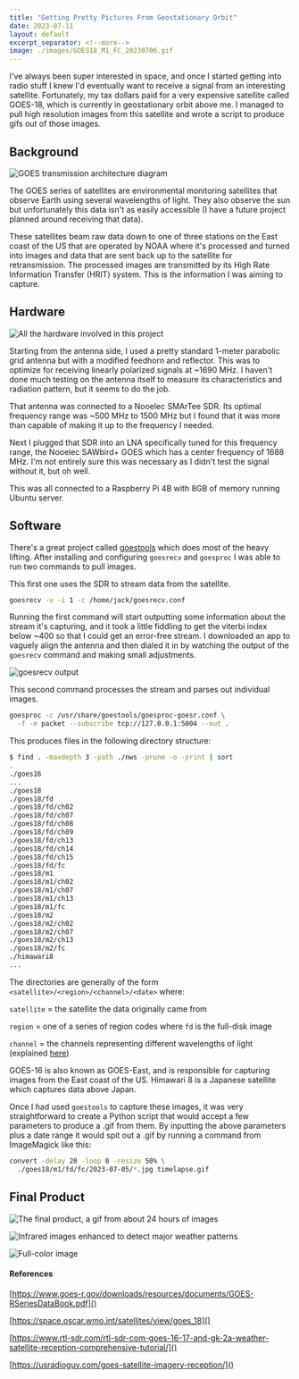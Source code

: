 ```yaml
---
title: "Getting Pretty Pictures From Geostationary Orbit"
date: 2023-07-11
layout: default
excerpt_separator: <!--more-->
image: ./images/GOES18_M1_FC_20230706.gif
---
```


I've always been super interested in space, and once I started getting into radio stuff I knew I'd eventually want to receive a signal from an interesting satellite. Fortunately, my tax dollars paid for a very expensive satellite called GOES-18, which is currently in geostationary orbit above me. I managed to pull high resolution images from this satellite and wrote a script to produce gifs out of those images.

<!--more-->

## Background



![GOES transmission architecture diagram](../../../../../images/Screenshot%202023-07-11%20063449.png)

The GOES series of satellites are environmental monitoring satellites that observe Earth using several wavelengths of light. They also observe the sun but unfortunately this data isn't as easily accessible (I have a future project planned around receiving that data). 

These satellites beam raw data down to one of three stations on the East coast of the US that are operated by NOAA where it's processed and turned into images and data that are sent back up to the satellite for retransmission. The processed images are transmitted by its High Rate Information Transfer (HRIT) system. This is the information I was aiming to capture.



## Hardware



![All the hardware involved in this project](../../../../../images/PXL_20230625_041218617.jpg)

Starting from the antenna side, I used a pretty standard 1-meter parabolic grid antenna but with a modified feedhorn and reflector. This was to optimize for receiving linearly polarized signals at \~1690 MHz. I haven't done much testing on the antenna itself to measure its characteristics and radiation pattern, but it seems to do the job.

That antenna was connected to a Nooelec SMArTee SDR. Its optimal frequency range was \~500 MHz to 1500 MHz but I found that it was more than capable of making it up to the frequency I needed.

Next I plugged that SDR into an LNA specifically tuned for this frequency range, the Nooelec SAWbird+ GOES which has a center frequency of 1688 MHz. I'm not entirely sure this was necessary as I didn't test the signal without it, but oh well.

This was all connected to a Raspberry Pi 4B with 8GB of memory running Ubuntu server.

## Software

There's a great project called [goestools](https://github.com/pietern/goestools) which does most of the heavy lifting. After installing and configuring `goesrecv` and `goesproc` I was able to run two commands to pull images.

This first one uses the SDR to stream data from the satellite.

```bash
goesrecv -v -i 1 -c /home/jack/goesrecv.conf
```

Running the first command will start outputting some information about the stream it's capturing, and it took a little fiddling to get the viterbi index below \~400 so that I could get an error-free stream. I downloaded an app to vaguely align the antenna and then dialed it in by watching the output of the `goesrecv` command and making small adjustments. 

![goesrecv output](../../../../../images/Screenshot%202023-07-11%20065130.png)

This second command processes the stream and parses out individual images.

```bash
goesproc -c /usr/share/goestools/goesproc-goesr.conf \
  -f -m packet --subscribe tcp://127.0.0.1:5004 --out .
```

This produces files in the following directory structure:


```bash
$ find . -maxdepth 3 -path ./nws -prune -o -print | sort
.
./goes16
...
./goes18
./goes18/fd
./goes18/fd/ch02
./goes18/fd/ch07
./goes18/fd/ch08
./goes18/fd/ch09
./goes18/fd/ch13
./goes18/fd/ch14
./goes18/fd/ch15
./goes18/fd/fc
./goes18/m1
./goes18/m1/ch02
./goes18/m1/ch07
./goes18/m1/ch13
./goes18/m1/fc
./goes18/m2
./goes18/m2/ch02
./goes18/m2/ch07
./goes18/m2/ch13
./goes18/m2/fc
./himawari8
...
```

The directories are generally of the form `<satellite>/<region>/<channel>/<date>` where:

`satellite` = the satellite the data originally came from

`region` = one of a series of region codes where `fd` is the full-disk image

`channel` = the channels representing different wavelengths of light (explained [here](https://www.goes-r.gov/mission/ABI-bands-quick-info.html))

GOES-16 is also known as GOES-East, and is responsible for capturing images from the East coast of the US. Himawari 8 is a Japanese satellite which captures data above Japan.



Once I had used `goestools` to capture these images, it was very straightforward to create a Python script that would accept a few parameters to produce a .gif from them. By inputting the above parameters plus a date range it would spit out a .gif by running a command from ImageMagick like this:



```bash
convert -delay 20 -loop 0 -resize 50% \
  ./goes18/m1/fd/fc/2023-07-05/*.jpg timelapse.gif

```



## Final Product

![The final product, a gif from about 24 hours of images](../../../../../images/GOES18_M1_FC_20230706.gif)

![Infrared images enhanced to detect major weather patterns](../../../../../images/timelapse-ch13_enhanced-2023-07-11.gif)

![Full-color image](../../../../../images/timelapse-fc-2023-07-11.gif)

#### References



[https://www.goes-r.gov/downloads/resources/documents/GOES-RSeriesDataBook.pdf]()

[https://space.oscar.wmo.int/satellites/view/goes_18]()

[https://www.rtl-sdr.com/rtl-sdr-com-goes-16-17-and-gk-2a-weather-satellite-reception-comprehensive-tutorial/]()

[https://usradioguy.com/goes-satellite-imagery-reception/]()
